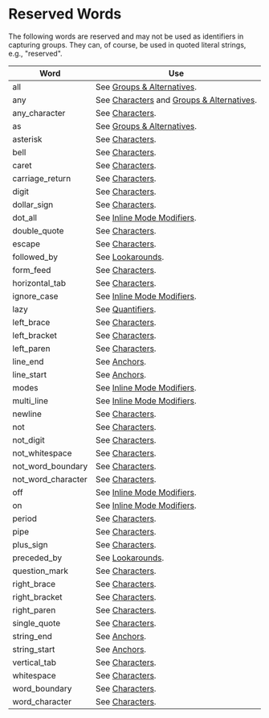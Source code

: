 # Reserved Words

The following words are reserved and may not be used as identifiers in capturing groups.
They can, of course, be used in quoted literal strings, e.g., "reserved".

| Word | Use |
|------|-------------|
| all | See [Groups & Alternatives](groups.md). |
| any | See [Characters](characters.md) and [Groups & Alternatives](groups.md). |
| any_character | See [Characters](characters.md). |
| as | See [Groups & Alternatives](groups.md). |
| asterisk | See [Characters](characters.md). |
| bell | See [Characters](characters.md). |
| caret | See [Characters](characters.md). |
| carriage_return | See [Characters](characters.md). |
| digit | See [Characters](characters.md). |
| dollar_sign | See [Characters](characters.md). |
| dot_all | See [Inline Mode Modifiers](modes.md). |
| double_quote | See [Characters](characters.md). |
| escape | See [Characters](characters.md). |
| followed_by | See [Lookarounds](lookarounds.md). |
| form_feed | See [Characters](characters.md). |
| horizontal_tab | See [Characters](characters.md). |
| ignore_case | See [Inline Mode Modifiers](modes.md). |
| lazy | See [Quantifiers](quantifiers.md). |
| left_brace | See [Characters](characters.md). |
| left_bracket | See [Characters](characters.md). |
| left_paren | See [Characters](characters.md). |
| line_end | See [Anchors](anchors.md). |
| line_start | See [Anchors](anchors.md). |
| modes | See [Inline Mode Modifiers](modes.md). |
| multi_line | See [Inline Mode Modifiers](modes.md). |
| newline | See [Characters](characters.md). |
| not | See [Characters](characters.md). |
| not_digit | See [Characters](characters.md). |
| not_whitespace | See [Characters](characters.md). |
| not_word_boundary | See [Characters](characters.md). |
| not_word_character | See [Characters](characters.md). |
| off | See [Inline Mode Modifiers](modes.md). |
| on | See [Inline Mode Modifiers](modes.md). |
| period | See [Characters](characters.md). |
| pipe | See [Characters](characters.md). |
| plus_sign | See [Characters](characters.md). |
| preceded_by | See [Lookarounds](lookarounds.md). |
| question_mark | See [Characters](characters.md). |
| right_brace | See [Characters](characters.md). |
| right_bracket | See [Characters](characters.md). |
| right_paren | See [Characters](characters.md). |
| single_quote | See [Characters](characters.md). |
| string_end | See [Anchors](anchors.md). |
| string_start | See [Anchors](anchors.md). |
| vertical_tab | See [Characters](characters.md). |
| whitespace | See [Characters](characters.md). |
| word_boundary | See [Characters](characters.md). |
| word_character | See [Characters](characters.md). |
